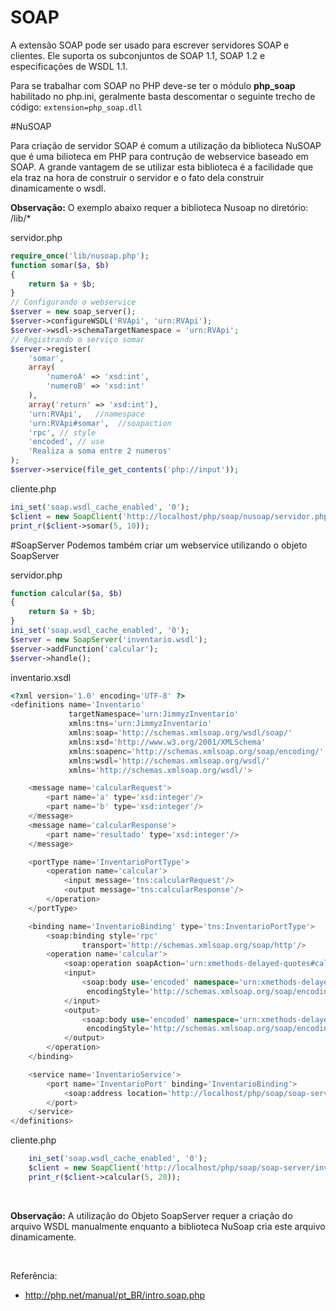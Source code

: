 # SOAP

A extensão SOAP pode ser usado para escrever servidores SOAP e clientes. Ele suporta os subconjuntos de SOAP 1.1, SOAP 1.2 e especificações de WSDL 1.1.


Para se trabalhar com SOAP no PHP deve-se ter o módulo **php_soap** habilitado no php.ini, geralmente basta descomentar o seguinte trecho de código: ```extension=php_soap.dll```  

#NuSOAP

Para criação de servidor SOAP é comum a utilização da biblioteca NuSOAP que é uma bilioteca em PHP para contrução de webservice baseado em SOAP. A grande vantagem de se utilizar esta biblioteca é a facilidade que ela traz na hora de construir o servidor e o fato dela construir dinamicamente o wsdl.

**Observação:** O exemplo abaixo requer a biblioteca Nusoap no diretório: /lib/*

servidor.php
```php
require_once('lib/nusoap.php');
function somar($a, $b)
{
    return $a + $b;
}
// Configurando o webservice
$server = new soap_server();
$server->configureWSDL('RVApi', 'urn:RVApi');
$server->wsdl->schemaTargetNamespace = 'urn:RVApi';
// Registrando o serviço somar
$server->register(
    'somar',
    array(
        'numeroA' => 'xsd:int',
        'numeroB' => 'xsd:int'
    ),
    array('return' => 'xsd:int'),
    'urn:RVApi',   //namespace
    'urn:RVApi#somar',  //soapaction
    'rpc', // style
    'encoded', // use
    'Realiza a soma entre 2 numeros'
);
$server->service(file_get_contents('php://input'));
```

cliente.php
```php
ini_set('soap.wsdl_cache_enabled', '0');
$client = new SoapClient('http://localhost/php/soap/nusoap/servidor.php?wsdl');
print_r($client->somar(5, 10));
```

#SoapServer
Podemos também criar um webservice utilizando o objeto SoapServer

servidor.php
```php
function calcular($a, $b)
{	
    return $a + $b;
}
ini_set('soap.wsdl_cache_enabled', '0');
$server = new SoapServer('inventario.wsdl');
$server->addFunction('calcular');
$server->handle();
```

inventario.xsdl

```php
<?xml version='1.0' encoding='UTF-8' ?>
<definitions name='Inventario'
             targetNamespace='urn:JimmyzInventario'
             xmlns:tns='urn:JimmyzInventario'
             xmlns:soap='http://schemas.xmlsoap.org/wsdl/soap/'
             xmlns:xsd='http://www.w3.org/2001/XMLSchema'
             xmlns:soapenc='http://schemas.xmlsoap.org/soap/encoding/'
             xmlns:wsdl='http://schemas.xmlsoap.org/wsdl/'
             xmlns='http://schemas.xmlsoap.org/wsdl/'>

    <message name='calcularRequest'>
        <part name='a' type='xsd:integer'/>
        <part name='b' type='xsd:integer'/>
    </message>
    <message name='calcularResponse'>
        <part name='resultado' type='xsd:integer'/>
    </message>

    <portType name='InventarioPortType'>
        <operation name='calcular'>
            <input message='tns:calcularRequest'/>
            <output message='tns:calcularResponse'/>
        </operation>
    </portType>

    <binding name='InventarioBinding' type='tns:InventarioPortType'>
        <soap:binding style='rpc'
                transport='http://schemas.xmlsoap.org/soap/http'/>
        <operation name='calcular'>
            <soap:operation soapAction='urn:xmethods-delayed-quotes#calcular'/>
            <input>
                <soap:body use='encoded' namespace='urn:xmethods-delayed-quotes'
                 encodingStyle='http://schemas.xmlsoap.org/soap/encoding/'/>
            </input>
            <output>
                <soap:body use='encoded' namespace='urn:xmethods-delayed-quotes'
                 encodingStyle='http://schemas.xmlsoap.org/soap/encoding/'/>
            </output>
        </operation>
    </binding>

    <service name='InventarioService'>
        <port name='InventarioPort' binding='InventarioBinding'>
            <soap:address location='http://localhost/php/soap/soap-server/servidor.php'/>
        </port>
    </service>
</definitions>
```

cliente.php
```php
    ini_set('soap.wsdl_cache_enabled', '0');
    $client = new SoapClient('http://localhost/php/soap/soap-server/inventario.wsdl');    
    print_r($client->calcular(5, 20));
```

<br />

**Observação:** A utilização do Objeto SoapServer requer a criação do arquivo WSDL manualmente enquanto a biblioteca NuSoap cria este arquivo dinamicamente.

<br />

Referência: 
* http://php.net/manual/pt_BR/intro.soap.php
